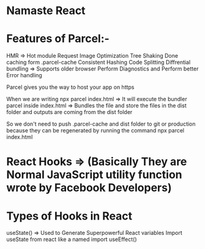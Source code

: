 # Namaste React 

# Features of Parcel:-
HMR => Hot module Request
Image Optimization
Tree Shaking
Done caching form .parcel-cache
Consistent Hashing
Code Splitting
Diffrential bundling => Supports older browser
Perform Diagnostics and Perform better Error handling

Parcel gives you the way to host your app on https

When we are writing npx parcel index.html => It will execute the bundler parcel inside index.html => Bundles the file and store the files in the dist folder and outputs are coming from the dist folder

So we don't need to push .parcel-cache and dist folder to git or production because they can be regenerated by running the command npx parcel index.html

# React Hooks => (Basically They are Normal JavaScript utility function wrote by Facebook Developers)

# Types of Hooks in React
useState() => Used to Generate Superpowerful React variables
Import useState from react like a named import
useEffect()